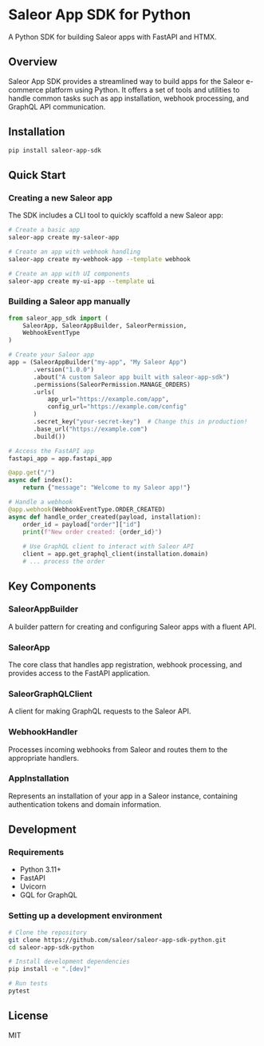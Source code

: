 # Saleor App SDK for Python

A Python SDK for building Saleor apps with FastAPI and HTMX.

## Overview

Saleor App SDK provides a streamlined way to build apps for the Saleor e-commerce platform using Python. It offers a set of tools and utilities to handle common tasks such as app installation, webhook processing, and GraphQL API communication.

## Installation

```bash
pip install saleor-app-sdk
```

## Quick Start

### Creating a new Saleor app

The SDK includes a CLI tool to quickly scaffold a new Saleor app:

```bash
# Create a basic app
saleor-app create my-saleor-app

# Create an app with webhook handling
saleor-app create my-webhook-app --template webhook

# Create an app with UI components
saleor-app create my-ui-app --template ui
```

### Building a Saleor app manually

```python
from saleor_app_sdk import (
    SaleorApp, SaleorAppBuilder, SaleorPermission,
    WebhookEventType
)

# Create your Saleor app
app = (SaleorAppBuilder("my-app", "My Saleor App")
       .version("1.0.0")
       .about("A custom Saleor app built with saleor-app-sdk")
       .permissions(SaleorPermission.MANAGE_ORDERS)
       .urls(
           app_url="https://example.com/app",
           config_url="https://example.com/config"
       )
       .secret_key("your-secret-key")  # Change this in production!
       .base_url("https://example.com")
       .build())

# Access the FastAPI app
fastapi_app = app.fastapi_app

@app.get("/")
async def index():
    return {"message": "Welcome to my Saleor app!"}

# Handle a webhook
@app.webhook(WebhookEventType.ORDER_CREATED)
async def handle_order_created(payload, installation):
    order_id = payload["order"]["id"]
    print(f"New order created: {order_id}")
    
    # Use GraphQL client to interact with Saleor API
    client = app.get_graphql_client(installation.domain)
    # ... process the order
```

## Key Components

### SaleorAppBuilder

A builder pattern for creating and configuring Saleor apps with a fluent API.

### SaleorApp

The core class that handles app registration, webhook processing, and provides access to the FastAPI application.

### SaleorGraphQLClient

A client for making GraphQL requests to the Saleor API.

### WebhookHandler

Processes incoming webhooks from Saleor and routes them to the appropriate handlers.

### AppInstallation

Represents an installation of your app in a Saleor instance, containing authentication tokens and domain information.

## Development

### Requirements

- Python 3.11+
- FastAPI
- Uvicorn
- GQL for GraphQL

### Setting up a development environment

```bash
# Clone the repository
git clone https://github.com/saleor/saleor-app-sdk-python.git
cd saleor-app-sdk-python

# Install development dependencies
pip install -e ".[dev]"

# Run tests
pytest
```

## License

MIT